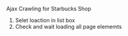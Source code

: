 Ajax Crawling for Starbucks Shop
1. Selet loaction in list box
2. Check and wait loading all page elememts

